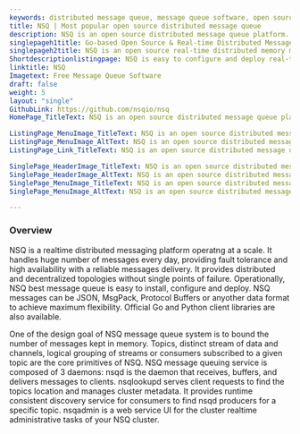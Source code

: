 ```yaml
---
keywords: distributed message queue, message queue software, open source message broker, message queuing service, message queue system, best message queue, best message broker
title: NSQ | Most popular open source distributed message queue
description: NSQ is an open source distributed message queue platform. It supports fault tolerance, high availability and scale out with reliable message delivery guarantee.
singlepageh1title: Go-based Open Source & Real-time Distributed Message Queue
singlepageh2title: NSQ is an open source real-time distributed memory message queue with no single point of failure. It is reliable message delivery service with high availability.
Shortdescriptionlistingpage: NSQ is easy to configure and deploy real-time distributed memory message queuing platform. It has a built-in management interface and supports high availability.
linktitle: NSQ
Imagetext: Free Message Queue Software
draft: false
weight: 5
layout: "single"
GithubLink: https://github.com/nsqio/nsq
HomePage_TitleText: NSQ is an open source distributed message queue platform

ListingPage_MenuImage_TitleText: NSQ is an open source distributed message queue software
ListingPage_MenuImage_AltText: NSQ is an open source distributed message queue software
ListingPage_Link_TitleText: NSQ is an open source distributed message queue software.

SinglePage_HeaderImage_TitleText: NSQ is an open source distributed message queue software
SinglePage_HeaderImage_AltText: NSQ is an open source distributed message queue software
SinglePage_MenuImage_TitleText: NSQ is an open source distributed message queue software
SinglePage_MenuImage_AltText: NSQ is an open source distributed message queue software

---
```


### **Overview**

NSQ is a realtime distributed messaging platform operatng at a scale. It handles huge number of messages every day, providing fault tolerance and high availability with a reliable messages delivery. It provides distributed and decentralized topologies without single points of failure. Operationally, NSQ best message queue is easy to install, configure and deploy. NSQ messages can be JSON, MsgPack, Protocol Buffers or anyother data format to achieve maximum flexibility. Official Go and Python client libraries are also available.

One of the design goal of NSQ message queue system is to bound the number of messages kept in memory. Topics, distinct stream of data and channels, logical grouping of streams or consumers subscribed to a given topic are the core primitives of NSQ. NSQ message queuing service is composed of 3 daemons: nsqd is the daemon that receives, buffers, and delivers messages to clients. nsqlookupd serves client requests to find the topics location and manages cluster metadata. It provides runtime consistent discovery service for consumers to find nsqd producers for a specific topic. nsqadmin is a web service UI for the cluster realtime administrative tasks of your NSQ cluster.